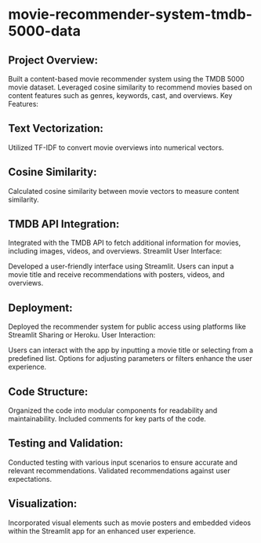 # movie-recommender-system-tmdb-5000-data
 ## Project Overview:

Built a content-based movie recommender system using the TMDB 5000 movie dataset.
Leveraged cosine similarity to recommend movies based on content features such as genres, keywords, cast, and overviews.
Key Features:

## Text Vectorization:

Utilized TF-IDF to convert movie overviews into numerical vectors.
## Cosine Similarity:

Calculated cosine similarity between movie vectors to measure content similarity.
## TMDB API Integration:

Integrated with the TMDB API to fetch additional information for movies, including images, videos, and overviews.
Streamlit User Interface:

Developed a user-friendly interface using Streamlit.
Users can input a movie title and receive recommendations with posters, videos, and overviews.
## Deployment:

Deployed the recommender system for public access using platforms like Streamlit Sharing or Heroku.
User Interaction:

Users can interact with the app by inputting a movie title or selecting from a predefined list.
Options for adjusting parameters or filters enhance the user experience.
## Code Structure:

Organized the code into modular components for readability and maintainability.
Included comments for key parts of the code.
## Testing and Validation:

Conducted testing with various input scenarios to ensure accurate and relevant recommendations.
Validated recommendations against user expectations.
## Visualization:

Incorporated visual elements such as movie posters and embedded videos within the Streamlit app for an enhanced user experience.
